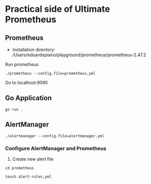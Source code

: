 # Practical side of Ultimate Prometheus

## Prometheus

- Installation directory: /Users/eduardopiairo/playground/prometheus/prometheus-2.47.2

Run prometheus

```
./prometheus --config.file=prometheus.yml 
```

Go to localhost:9090


## Go Application
```
go run . 
```

## AlertManager
```
./alertmanager --config.file=alertmanager.yml 
```

### Configure AlertManager and Prometheus

1. Create new alert file

```
cd prometheus

touch alert-rules.yml
```

